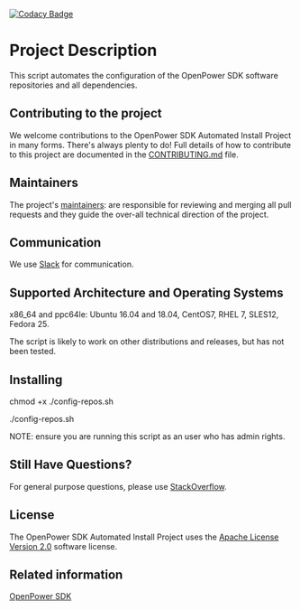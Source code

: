 [![Codacy Badge](https://api.codacy.com/project/badge/Grade/0b7cd13807d34db5af06a762037e75da)](https://www.codacy.com/app/rpsene/automated-install?utm_source=github.com&amp;utm_medium=referral&amp;utm_content=open-power-sdk/automated-install&amp;utm_campaign=Badge_Grade)

# Project Description
This script automates the configuration of the OpenPower SDK software repositories and all dependencies.

## Contributing to the project
We welcome contributions to the OpenPower SDK Automated Install Project in many forms. There's always plenty to do! Full details of how to contribute to this project are documented in the
[CONTRIBUTING.md](CONTRIBUTING.md) file.

## Maintainers
The project's [maintainers](MAINTAINERS.txt): are responsible for reviewing and merging all pull requests and they guide the over-all technical direction of the project.

## Communication <a name="communication"></a>
We use [Slack](https://toolsforpower.slack.org/) for communication.

## Supported Architecture and Operating Systems

x86_64 and ppc64le: Ubuntu 16.04 and 18.04, CentOS7, RHEL 7, SLES12, Fedora 25.

The script is likely to work on other distributions and releases, but has not been tested.

## Installing

chmod +x ./config-repos.sh

./config-repos.sh

NOTE: ensure you are running this script as an user who has admin rights.


## Still Have Questions?
For general purpose questions, please use [StackOverflow](http://stackoverflow.com/questions/tagged/toolsforpower).

## License <a name="license"></a>
The OpenPower SDK Automated Install Project uses the [Apache License Version 2.0](LICENSE) software license.

## Related information
[OpenPower SDK](https://developer.ibm.com/linuxonpower/sdk/)
